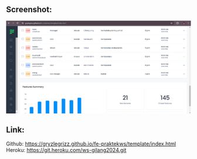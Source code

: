 ## Screenshot:
![Screenshot Hasil](ScreenshotHasil.png)
<br>
## Link:
Github: https://gryzlegrizz.github.io/fe-praktekws/template/index.html
<br>
Heroku: https://git.heroku.com/ws-gilang2024.git